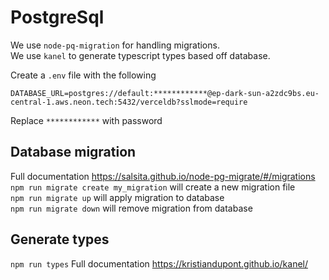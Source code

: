 # PostgreSql
We use `node-pq-migration` for handling migrations.  
We use `kanel` to generate typescript types based off database.

Create a `.env` file with the following
```env
DATABASE_URL=postgres://default:************@ep-dark-sun-a2zdc9bs.eu-central-1.aws.neon.tech:5432/verceldb?sslmode=require
```
Replace `************` with password
## Database migration
Full documentation https://salsita.github.io/node-pg-migrate/#/migrations  
`npm run migrate create my_migration` will create a new migration file  
`npm run migrate up` will apply migration to database  
`npm run migrate down` will remove migration from database  
## Generate types
`npm run types`
Full documentation https://kristiandupont.github.io/kanel/ 
